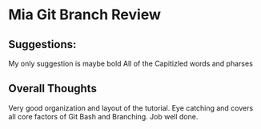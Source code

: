 # Mia Git Branch Review 
## Suggestions: 
My only suggestion is maybe bold All of the Capitizled words and pharses

## Overall Thoughts
Very good organization and layout of the tutorial. Eye catching and covers all core factors of Git Bash and Branching. Job well done. 

